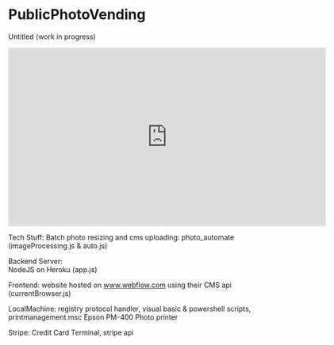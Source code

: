 # PublicPhotoVending


Untitled (work in progress) 

<iframe src="https://player.vimeo.com/video/354099851" width="640" height="360" frameborder="0" allow="autoplay; fullscreen" allowfullscreen></iframe>


Tech Stuff: 
Batch photo resizing and cms uploading: 
photo_automate (imageProcessing.js & auto.js)


Backend Server:  
NodeJS on Heroku (app.js)
 
Frontend: 
website hosted on www.webflow.com using their CMS api (currentBrowser.js)

LocalMachine: 
registry protocol handler, visual basic & powershell scripts, printmanagement.msc 
Epson PM-400 Photo printer

Stripe: 
Credit Card Terminal, stripe api

